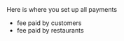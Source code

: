 <div class="alert alert-info" role="alert">
Here is where you set up all payments 
<ul>
<li>fee paid by customers</li>
<li>fee paid by restaurants</li>
</ul>
</div>

